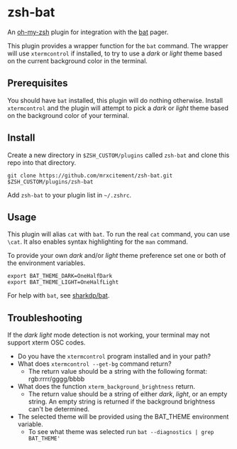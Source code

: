 # zsh-bat

An [oh-my-zsh](https://github.com/robbyrussell/oh-my-zsh) plugin for integration with the [bat](https://github.com/sharkdp/bat) pager.

This plugin provides a wrapper function for the `bat` command. The wrapper will use `xtermcontrol` if installed, to try to use a *dark* or *light* theme based on the current background color in the terminal.

## Prerequisites

You should have `bat` installed, this plugin will do nothing otherwise.
Install `xtermcontrol` and the plugin will attempt to pick a *dark* or *light* theme based on the background color of your terminal.

## Install

Create a new directory in `$ZSH_CUSTOM/plugins` called `zsh-bat` and clone this repo into that directory.
```
git clone https://github.com/mrxcitement/zsh-bat.git $ZSH_CUSTOM/plugins/zsh-bat
```

Add `zsh-bat` to your plugin list in `~/.zshrc`.

## Usage

This plugin will alias `cat` with `bat`. To run the real `cat` command, you can use `\cat`.
It also enables syntax highlighting for the `man` command.

To provide your own *dark* and/or *light* theme preference set one or both of the environment variables.
```
export BAT_THEME_DARK=OneHalfDark
export BAT_THEME_LIGHT=OneHalfLight
```

For help with `bat`, see [sharkdp/bat](https://github.com/sharkdp/bat).

## Troubleshooting

If the *dark* *light* mode detection is not working, your terminal may not support xterm OSC codes.
- Do you have the `xtermcontrol` program installed and in your path?
- What does `xtermcontrol --get-bg` command return?
    - The return value should be a string with the following format: rgb:rrrr/gggg/bbbb
- What does the function `xterm_background_brightness` return.
    - The return value should be a string of either *dark*, *light*, or an empty string. An empty string is returned if the background brightness can't be determined.
- The selected theme will be provided using the BAT_THEME environment variable.
    - To see what theme was selected run `bat --diagnostics | grep BAT_THEME'`
